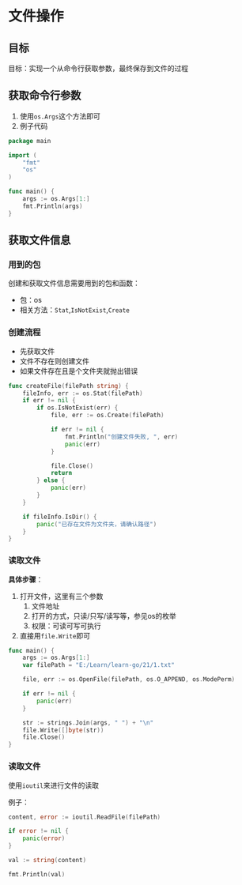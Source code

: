 # 文件操作

## 目标

目标：实现一个从命令行获取参数，最终保存到文件的过程

## 获取命令行参数

1. 使用`os.Args`这个方法即可
2. 例子代码

```go
package main

import (
	"fmt"
	"os"
)

func main() {
	args := os.Args[1:]
	fmt.Println(args)
}
```

## 获取文件信息

### 用到的包

创建和获取文件信息需要用到的包和函数：
+ 包：os
+ 相关方法：`Stat`,`IsNotExist`,`Create`

### 创建流程
+ 先获取文件
+ 文件不存在则创建文件
+ 如果文件存在且是个文件夹就抛出错误

```go
func createFile(filePath string) {
	fileInfo, err := os.Stat(filePath)
	if err != nil {
		if os.IsNotExist(err) {
			file, err := os.Create(filePath)

			if err != nil {
				fmt.Println("创建文件失败, ", err)
				panic(err)
			}

			file.Close()
			return
		} else {
			panic(err)
		}
	}

	if fileInfo.IsDir() {
		panic("已存在文件为文件夹，请确认路径")
	}
}
```

### 读取文件

**具体步骤**：
1. 打开文件，这里有三个参数
   1. 文件地址
   2. 打开的方式，只读/只写/读写等，参见os的枚举
   3. 权限：可读可写可执行
2. 直接用`file.Write`即可

```go
func main() {
	args := os.Args[1:]
	var filePath = "E:/Learn/learn-go/21/1.txt"

	file, err := os.OpenFile(filePath, os.O_APPEND, os.ModePerm)

	if err != nil {
		panic(err)
	}

	str := strings.Join(args, " ") + "\n"
	file.Write([]byte(str))
	file.Close()
}

```


### 读取文件

使用`ioutil`来进行文件的读取

例子：

```go
content, error := ioutil.ReadFile(filePath)

if error != nil {
	panic(error)
}

val := string(content)

fmt.Println(val)

```